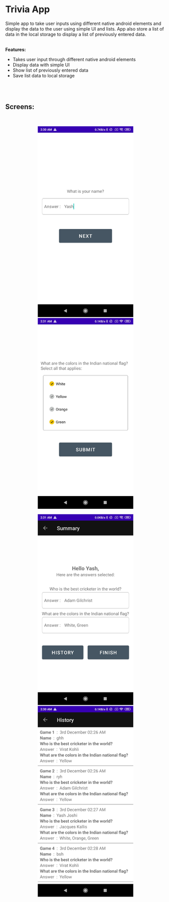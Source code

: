 # Trivia App
 Simple app to take user inputs using different native android elements and display the data to the user using simple UI and lists. App also store a list of data in the local storage to display a list of previously entered data.
<br><br>

<p><b>Features:</b>
<ul>
  <li>Takes user input through different native android elements</li>
  <li>Display data with simple UI</li>
  <li>Show list of previously entered data</li>
  <li>Save list data to local storage</li>
</ul>

<br><br> 
<h2>Screens: </h2><br>
 
<p align=center> 
 <img src="screens/home.jpg" width = 300/>
 <img src="screens/flag.jpg" width = 300/> </p>
<p align=center> 
 <img src="screens/summary.jpg" width = 300/>
 <img src="screens/history.jpg" width = 300/> </p>
